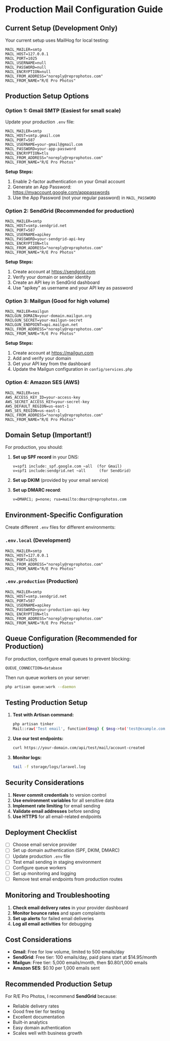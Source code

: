 # Production Mail Configuration Guide

## Current Setup (Development Only)
Your current setup uses MailHog for local testing:
```env
MAIL_MAILER=smtp
MAIL_HOST=127.0.0.1
MAIL_PORT=1025
MAIL_USERNAME=null
MAIL_PASSWORD=null
MAIL_ENCRYPTION=null
MAIL_FROM_ADDRESS="noreply@reprophotos.com"
MAIL_FROM_NAME="R/E Pro Photos"
```

## Production Setup Options

### Option 1: Gmail SMTP (Easiest for small scale)

Update your production `.env` file:
```env
MAIL_MAILER=smtp
MAIL_HOST=smtp.gmail.com
MAIL_PORT=587
MAIL_USERNAME=your-gmail@gmail.com
MAIL_PASSWORD=your-app-password
MAIL_ENCRYPTION=tls
MAIL_FROM_ADDRESS="noreply@reprophotos.com"
MAIL_FROM_NAME="R/E Pro Photos"
```

**Setup Steps:**
1. Enable 2-factor authentication on your Gmail account
2. Generate an App Password: https://myaccount.google.com/apppasswords
3. Use the App Password (not your regular password) in `MAIL_PASSWORD`

### Option 2: SendGrid (Recommended for production)

```env
MAIL_MAILER=smtp
MAIL_HOST=smtp.sendgrid.net
MAIL_PORT=587
MAIL_USERNAME=apikey
MAIL_PASSWORD=your-sendgrid-api-key
MAIL_ENCRYPTION=tls
MAIL_FROM_ADDRESS="noreply@reprophotos.com"
MAIL_FROM_NAME="R/E Pro Photos"
```

**Setup Steps:**
1. Create account at https://sendgrid.com
2. Verify your domain or sender identity
3. Create an API key in SendGrid dashboard
4. Use "apikey" as username and your API key as password

### Option 3: Mailgun (Good for high volume)

```env
MAIL_MAILER=mailgun
MAILGUN_DOMAIN=your-domain.mailgun.org
MAILGUN_SECRET=your-mailgun-secret
MAILGUN_ENDPOINT=api.mailgun.net
MAIL_FROM_ADDRESS="noreply@reprophotos.com"
MAIL_FROM_NAME="R/E Pro Photos"
```

**Setup Steps:**
1. Create account at https://mailgun.com
2. Add and verify your domain
3. Get your API key from the dashboard
4. Update the Mailgun configuration in `config/services.php`

### Option 4: Amazon SES (AWS)

```env
MAIL_MAILER=ses
AWS_ACCESS_KEY_ID=your-access-key
AWS_SECRET_ACCESS_KEY=your-secret-key
AWS_DEFAULT_REGION=us-east-1
AWS_SES_REGION=us-east-1
MAIL_FROM_ADDRESS="noreply@reprophotos.com"
MAIL_FROM_NAME="R/E Pro Photos"
```

## Domain Setup (Important!)

For production, you should:

1. **Set up SPF record** in your DNS:
   ```
   v=spf1 include:_spf.google.com ~all  (for Gmail)
   v=spf1 include:sendgrid.net ~all      (for SendGrid)
   ```

2. **Set up DKIM** (provided by your email service)

3. **Set up DMARC record**:
   ```
   v=DMARC1; p=none; rua=mailto:dmarc@reprophotos.com
   ```

## Environment-Specific Configuration

Create different `.env` files for different environments:

### `.env.local` (Development)
```env
MAIL_MAILER=smtp
MAIL_HOST=127.0.0.1
MAIL_PORT=1025
MAIL_FROM_ADDRESS="noreply@reprophotos.com"
MAIL_FROM_NAME="R/E Pro Photos"
```

### `.env.production` (Production)
```env
MAIL_MAILER=smtp
MAIL_HOST=smtp.sendgrid.net
MAIL_PORT=587
MAIL_USERNAME=apikey
MAIL_PASSWORD=your-production-api-key
MAIL_ENCRYPTION=tls
MAIL_FROM_ADDRESS="noreply@reprophotos.com"
MAIL_FROM_NAME="R/E Pro Photos"
```

## Queue Configuration (Recommended for Production)

For production, configure email queues to prevent blocking:

```env
QUEUE_CONNECTION=database
```

Then run queue workers on your server:
```bash
php artisan queue:work --daemon
```

## Testing Production Setup

1. **Test with Artisan command:**
   ```bash
   php artisan tinker
   Mail::raw('Test email', function($msg) { $msg->to('test@example.com')->subject('Test'); });
   ```

2. **Use our test endpoints:**
   ```bash
   curl https://your-domain.com/api/test/mail/account-created
   ```

3. **Monitor logs:**
   ```bash
   tail -f storage/logs/laravel.log
   ```

## Security Considerations

1. **Never commit credentials** to version control
2. **Use environment variables** for all sensitive data
3. **Implement rate limiting** for email sending
4. **Validate email addresses** before sending
5. **Use HTTPS** for all email-related endpoints

## Deployment Checklist

- [ ] Choose email service provider
- [ ] Set up domain authentication (SPF, DKIM, DMARC)
- [ ] Update production `.env` file
- [ ] Test email sending in staging environment
- [ ] Configure queue workers
- [ ] Set up monitoring and logging
- [ ] Remove test email endpoints from production routes

## Monitoring and Troubleshooting

1. **Check email delivery rates** in your provider dashboard
2. **Monitor bounce rates** and spam complaints
3. **Set up alerts** for failed email deliveries
4. **Log all email activities** for debugging

## Cost Considerations

- **Gmail**: Free for low volume, limited to 500 emails/day
- **SendGrid**: Free tier: 100 emails/day, paid plans start at $14.95/month
- **Mailgun**: Free tier: 5,000 emails/month, then $0.80/1,000 emails
- **Amazon SES**: $0.10 per 1,000 emails sent

## Recommended Production Setup

For R/E Pro Photos, I recommend **SendGrid** because:
- Reliable delivery rates
- Good free tier for testing
- Excellent documentation
- Built-in analytics
- Easy domain authentication
- Scales well with business growth